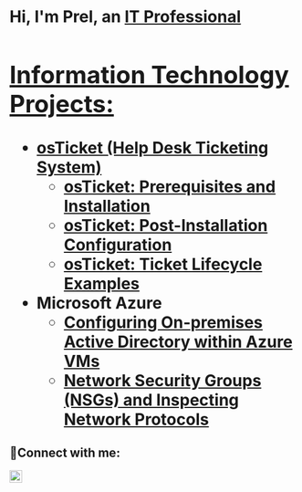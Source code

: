 <h1>Hi, I'm Prel, an <a href="[https://www.linkedin.com/in/prel-warren/">IT Professional

<h2> Information Technology Projects:</h2>

- <b>osTicket (Help Desk Ticketing System)</b>
  - [osTicket: Prerequisites and Installation](https://github.com/Pwarren61222/osticket-prereqs)
  - [osTicket: Post-Installation Configuration](https://github.com/Pwarren61222/post-install-config)
  - [osTicket: Ticket Lifecycle Examples](https://github.com/Pwarren61222/ticket-lifecycle)
- <b>Microsoft Azure</b>
  - [Configuring On-premises Active Directory within Azure VMs](https://github.com/Pwarren61222/configure-ad)
  - [Network Security Groups (NSGs) and Inspecting Network Protocols](https://github.com/Pwarren61222/azure-network-protocols)

<h2>🤳Connect with me:</h2>


[<img align="left" alt="Josh | LinkedIn" width="22px" src="https://cdn.jsdelivr.net/npm/simple-icons@v3/icons/linkedin.svg" />][linkedin]




[linkedin]: https://www.linkedin.com/in/prel-warren/
